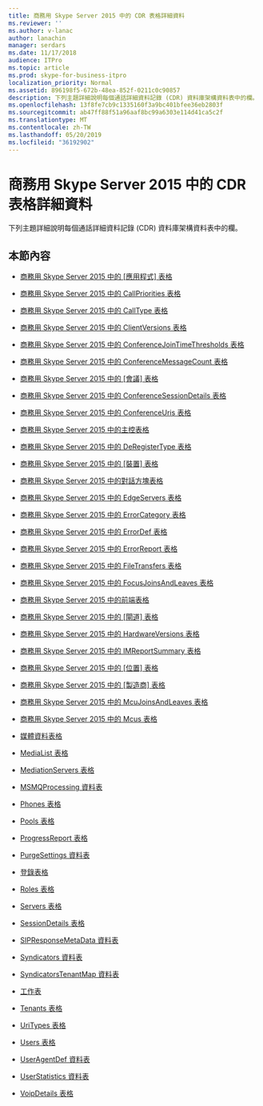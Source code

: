 ```yaml
---
title: 商務用 Skype Server 2015 中的 CDR 表格詳細資料
ms.reviewer: ''
ms.author: v-lanac
author: lanachin
manager: serdars
ms.date: 11/17/2018
audience: ITPro
ms.topic: article
ms.prod: skype-for-business-itpro
localization_priority: Normal
ms.assetid: 896198f5-672b-48ea-852f-0211c0c90857
description: 下列主題詳細說明每個通話詳細資料記錄 (CDR) 資料庫架構資料表中的欄。
ms.openlocfilehash: 13f8fe7cb9c1335160f3a9bc401bfee36eb2803f
ms.sourcegitcommit: ab47ff88f51a96aaf8bc99a6303e114d41ca5c2f
ms.translationtype: MT
ms.contentlocale: zh-TW
ms.lasthandoff: 05/20/2019
ms.locfileid: "36192902"
---
```

# <a name="cdr-table-details-in-skype-for-business-server-2015"></a>商務用 Skype Server 2015 中的 CDR 表格詳細資料
 
下列主題詳細說明每個通話詳細資料記錄 (CDR) 資料庫架構資料表中的欄。
  
## <a name="in-this-section"></a>本節內容

- [商務用 Skype Server 2015 中的 [應用程式] 表格](application.md)
    
- [商務用 Skype Server 2015 中的 CallPriorities 表格](callpriorities.md)
    
- [商務用 Skype Server 2015 中的 CallType 表格](calltype.md)
    
- [商務用 Skype Server 2015 中的 ClientVersions 表格](clientversions.md)
    
- [商務用 Skype Server 2015 中的 ConferenceJoinTimeThresholds 表格](conferencejointimethresholds.md)
    
- [商務用 Skype Server 2015 中的 ConferenceMessageCount 表格](conferencemessagecount.md)
    
- [商務用 Skype Server 2015 中的 [會議] 表格](conferences.md)
    
- [商務用 Skype Server 2015 中的 ConferenceSessionDetails 表格](conferencesessiondetails-0.md)
    
- [商務用 Skype Server 2015 中的 ConferenceUris 表格](conferenceuris.md)
    
- [商務用 Skype Server 2015 中的主控表格](contenttypes.md)
    
- [商務用 Skype Server 2015 中的 DeRegisterType 表格](deregistertype.md)
    
- [商務用 Skype Server 2015 中的 [裝置] 表格](devices.md)
    
- [商務用 Skype Server 2015 中的對話方塊表格](dialogs.md)
    
- [商務用 Skype Server 2015 中的 EdgeServers 表格](edgeservers.md)
    
- [商務用 Skype Server 2015 中的 ErrorCategory 表格](errorcategory.md)
    
- [商務用 Skype Server 2015 中的 ErrorDef 表格](errordef.md)
    
- [商務用 Skype Server 2015 中的 ErrorReport 表格](errorreport.md)
    
- [商務用 Skype Server 2015 中的 FileTransfers 表格](filetransfers-0.md)
    
- [商務用 Skype Server 2015 中的 FocusJoinsAndLeaves 表格](focusjoinsandleaves.md)
    
- [商務用 Skype Server 2015 中的前端表格](frontend.md)
    
- [商務用 Skype Server 2015 中的 [閘道] 表格](gateways.md)
    
- [商務用 Skype Server 2015 中的 HardwareVersions 表格](hardwareversions.md)
    
- [商務用 Skype Server 2015 中的 IMReportSummary 表格](imreportsummary.md)
    
- [商務用 Skype Server 2015 中的 [位置] 表格](locations.md)
    
- [商務用 Skype Server 2015 中的 [製造商] 表格](manufacturers.md)
    
- [商務用 Skype Server 2015 中的 McuJoinsAndLeaves 表格](mcujoinsandleaves.md)
    
- [商務用 Skype Server 2015 中的 Mcus 表格](mcus.md)
    
- [媒體資料表格](media.md)
    
- [MediaList 表格](medialist.md)
    
- [MediationServers 表格](mediationservers.md)
    
- [MSMQProcessing 資料表](msmqprocessing.md)
    
- [Phones 表格](phones.md)
    
- [Pools 表格](pools.md)
    
- [ProgressReport 表格](progressreport.md)
    
- [PurgeSettings 資料表](purgesettings.md)
    
- [登錄表格](registration.md)
    
- [Roles 表格](roles.md)
    
- [Servers 表格](servers.md)
    
- [SessionDetails 表格](sessiondetails.md)
    
- [SIPResponseMetaData 資料表](sipresponsemetadata.md)
    
- [Syndicators 資料表](syndicators.md)
    
- [SyndicatorsTenantMap 資料表](syndicatorstenantmap.md)
    
- [工作表](task.md)
    
- [Tenants 表格](tenants.md)
    
- [UriTypes 表格](uritypes.md)
    
- [Users 表格](users.md)
    
- [UserAgentDef 資料表](useragentdef.md)
    
- [UserStatistics 資料表](userstatistics.md)
    
- [VoipDetails 表格](voipdetails-0.md)
    

